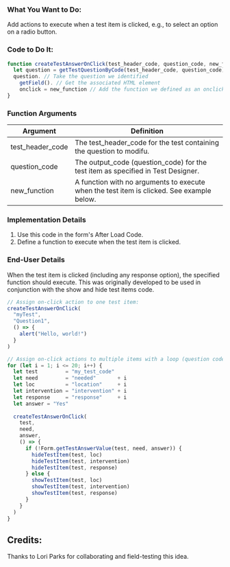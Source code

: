 ### What You Want to Do:

Add actions to execute when a test item is clicked, e.g., to select an option on a radio button.

### Code to Do It:
```javascript
function createTestAnswerOnClick(test_header_code, question_code, new_function) {
  let question = getTestQuestionByCode(test_header_code, question_code)// We need to reference the test question twice, so assigning it to a variable
  question. // Take the question we identified
    getField(). // Get the associated HTML element
    onclick = new_function // Add the function we defined as an onclick action for the response button
}
```
### Function Arguments
|Argument       |Definition |
|---            |---        |
|test_header_code |The test_header_code for the test containing the question to modifu.|
|question_code|The output_code (question_code) for the test item as specified in Test Designer.|
|new_function|A function with no arguments to execute when the test item is clicked. See example below.|

### Implementation Details
1. Use this code in the form's After Load Code.
2. Define a function to execute when the test item is clicked.

### End-User Details
When the test item is clicked (including any response option), the specified function should execute. This was originally developed to be used in conjunction with the show and hide test items code.

```js
// Assign on-click action to one test item:
createTestAnswerOnClick(
  "myTest", 
  "Question1",
  () => {
    alert("Hello, world!")
  }
)

// Assign on-click actions to multiple items with a loop (question codes are test_question1, test_question2, and so on)
for (let i = 1; i <= 20; i++) {
  let test         = "my_test_code"
  let need         = "needed"       + i
  let loc          = "location"     + i
  let intervention = "intervention" + i
  let response     = "response"     + i
  let answer = "Yes"
  
  createTestAnswerOnClick(
    test, 
    need, 
    answer, 
    () => {
      if (!Form.getTestAnswerValue(test, need, answer)) {
        hideTestItem(test, loc)
        hideTestItem(test, intervention)
        hideTestItem(test, response)
      } else {
        showTestItem(test, loc)
        showTestItem(test, intervention)
        showTestItem(test, response)
      }
    }
  )
}
```

## Credits:
Thanks to Lori Parks for collaborating and field-testing this idea.
